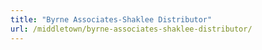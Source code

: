 ```yaml
---
title: "Byrne Associates-Shaklee Distributor"
url: /middletown/byrne-associates-shaklee-distributor/
---
```

